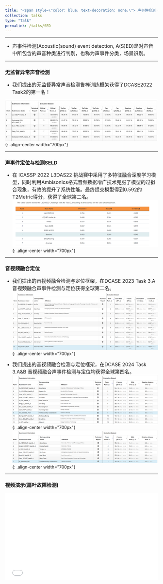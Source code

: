 ```yaml
---
title: "<span style=\"color: blue; text-decoration: none;\"> 声事件检测 </span>"  
collection: talks
type: "Talk"
permalink: /talks/SED
---
```


---
- <font size=3> 声事件检测(Acoustic(sound) event detection, A(S)ED)是对声音中所包含的声音种类进行判别，也称为声事件分类，场景识别。</font>  


---
###  无监督异常声音检测
- <font size=3> 我们提出的无监督异常声音检测鲁棒训练框架获得了DCASE2022 Task2的第一名！ </font>  
  
 
![AEC before](/images/dcase2022.png){: .align-center width="700px"}

--- 
### 声事件定位与检测SELD

- <font size=3> 在 ICASSP 2022 L3DAS22 挑战赛中采用了多特征融合深度学习模型，同时利用Ambisonics格式音频数据增广技术克服了模型的过拟合现象，有效的提升了系统性能。最终提交模型得到0.592的T2Metric得分，获得了全球第二名。</font>  
![AEC before](/images/icasspr1.png){: .align-center width="700px"}

---
### 音视频融合定位

- <font size=3> 我们提出的音视频融合检测与定位框架，在DCASE 2023 Task 3.A 音视频融合声事件检测与定位获得全球第二名。</font>  
![AEC before](/images/dcase2023.png){: .align-center width="700px"}

- <font size=3> 我们提出的音视频融合检测与定位框架，在DCASE 2024 Task 3.A&B 音视频融合声事件检测与定位均获得全球第四名。</font>  
![AEC before](/images/2024task3a.png){: .align-center width="700px"}
![AEC before](/images/2024task3b.png){: .align-center width="700px"}

---
### 视频演示(扇叶故障检测)
   <div style="position: relative; padding-bottom: 56.25%; height: 0; overflow: hidden; max-width: 100%; height: auto;">
    <iframe 
    src="//player.bilibili.com/player.html?isOutside=true&aid=468455790&bvid=BV1L541117yt&cid=584375931&p=1&autoplay=0" 
    style="position: absolute; top: 0; left: 0; width: 100%; height: 100%;" 
    frameborder="0" 
    allowfullscreen="true">
    </iframe>
  </div>
   
   
